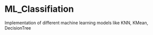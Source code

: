 # ML_Classifiation
Implementation of different machine learning models like KNN, KMean, DecisionTree
